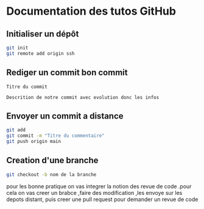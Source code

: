 # Documentation des tutos GitHub

## Initialiser un dépôt

```bash
git init
git remote add origin ssh
```


## Rediger un commit bon commit

```
Titre du commit

Descrition de notre commit avec evolution donc les infos

```


## Envoyer un commit a distance

```bash
git add
git commit -m "Titre du commentaire"
git push origin main
```

## Creation d'une branche

```bash
git checkout -b nom de la branche
```

pour les bonne pratique on vas integrer la notion des revue de code .pour cela on vas creer un brabce ,faire des modification ,les envoye sur les depots distant, puis creer une pull request pour demander un revue de code
